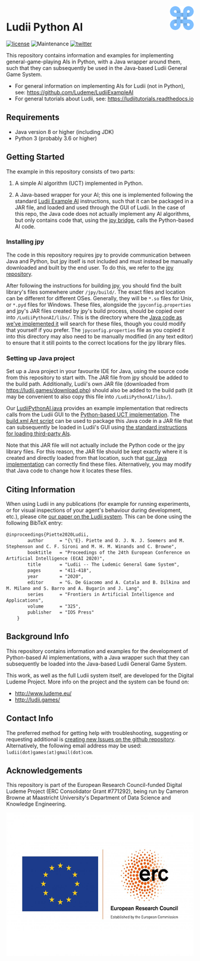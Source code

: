 <img align="right" src="./resources/ludii-logo-64x64.png">

# Ludii Python AI

[![license](https://img.shields.io/github/license/Ludeme/LudiiPythonAI)](LICENSE)
![Maintenance](https://img.shields.io/badge/Maintained%3F-yes-green.svg)
[![twitter](https://img.shields.io/twitter/follow/ludiigames?style=social)](https://twitter.com/intent/follow?screen_name=ludiigames)

This repository contains information and examples for implementing general-game-playing AIs
in Python, with a Java wrapper around them, such that they can subsequently be used
in the Java-based Ludii General Game System.

- For general information on implementing AIs for Ludii (not in Python), see: https://github.com/Ludeme/LudiiExampleAI
- For general tutorials about Ludii, see: https://ludiitutorials.readthedocs.io

## Requirements

- Java version 8 or higher (including JDK)
- Python 3 (probably 3.6 or higher)

## Getting Started

The example in this repository consists of two parts:

1. A simple AI algorithm (UCT) implemented in Python.

2. A Java-based wrapper for your AI; this one is implemented following the standard
[Ludii Example AI](https://github.com/Ludeme/LudiiExampleAI) instructions, such that
it can be packaged in a JAR file, and loaded and used through the GUI of Ludii. In
the case of this repo, the Java code does not actually implement any AI algorithms,
but only contains code that, using the [jpy bridge](https://github.com/bcdev/jpy),
calls the Python-based AI code.

### Installing jpy

The code in this repository requires jpy to provide communication between Java and
Python, but jpy itself is not included and must instead be manually downloaded and
built by the end user. To do this, we refer to the [jpy repository](https://github.com/bcdev/jpy).

After following the instructions for building jpy, you should find the built library's
files somewhere under `/jpy/build/`. The exact files and location can be different for
different OSes. Generally, they will be `*.so` files for Unix, or `*.pyd` files for Windows.
These files, alongside the `jpyconfig.properties` and jpy's JAR files created by jpy's build process,
should be copied over into `/LudiiPythonAI/libs/`. This is the directory where the 
[Java code as we've implemented it](src/ludii_python_ai/LudiiPythonAI.java) will search
for these files, though you could modify that yourself if you prefer. The `jpyconfig.properties`
file as you copied it into this directory may also need to be manually modified (in any text editor)
to ensure that it still points to the correct locations for the jpy library files.

### Setting up Java project

Set up a Java project in your favourite IDE for Java, using the source code from this repository
to start with. The JAR file from jpy should be added to the build path. Additionally, Ludii's own
JAR file (downloaded from https://ludii.games/download.php) should also be added to the build
path (it may be convenient to also copy this file into `/LudiiPythonAI/libs/`).

Our [LudiiPythonAI.java](src/ludii_python_ai/LudiiPythonAI.java) provides an example implementation
that redirects calls from the Ludii GUI to the [Python-based UCT implementation](ludii_python/uct.py).
The [build.xml Ant script](build.xml) can be used to package this Java code in a JAR file that can
subsequently be loaded in Ludii's GUI using 
[the standard instructions for loading third-party AIs](https://github.com/Ludeme/LudiiExampleAI#loading-ai-in-the-ludii-application).

Note that this JAR file will not actually include the Python code or the jpy library files. For this reason,
the JAR file should be kept exactly where it is created and directly loaded from that location, such
that [our Java implementation](src/ludii_python_ai/LudiiPythonAI.java) can correctly find these files. Alternatively,
you may modify that Java code to change how it locates these files.

## Citing Information

When using Ludii in any publications (for example for running experiments, or
for visual inspections of your agent's behaviour during development, etc.), 
please cite [our paper on the Ludii system](http://ecai2020.eu/papers/1248_paper.pdf).
This can be done using the following BibTeX entry:


	@inproceedings{Piette2020Ludii,
            author      = "{\'E}. Piette and D. J. N. J. Soemers and M. Stephenson and C. F. Sironi and M. H. M. Winands and C. Browne",
            booktitle   = "Proceedings of the 24th European Conference on Artificial Intelligence (ECAI 2020)",
            title       = "Ludii -- The Ludemic General Game System",
            pages       = "411-418",
            year        = "2020",
            editor      = "G. De Giacomo and A. Catala and B. Dilkina and M. Milano and S. Barro and A. Bugarín and J. Lang",
            series      = "Frontiers in Artificial Intelligence and Applications",
            volume      = "325",
			publisher	= "IOS Press"
        }

## Background Info

This repository contains information and examples for the development of Python-based
AI implementations, with a Java wrapper such that they can subsequently be loaded
into the Java-based Ludii General Game System.

This work, as well as the full Ludii system itself, are developed for the
Digital Ludeme Project. More info on the project and the system can be found on:

- http://www.ludeme.eu/
- http://ludii.games/

## Contact Info

The preferred method for getting help with troubleshooting, suggesting or
requesting additional is [creating new Issues on the github repository](https://github.com/Ludeme/LudiiPythonAI/issues).
Alternatively, the following email address may be used: `ludii(dot)games(at)gmail(dot)com`.

## Acknowledgements

This repository is part of the European Research Council-funded Digital Ludeme Project (ERC Consolidator Grant \#771292), being run by Cameron Browne at Maastricht University's Department of Data Science and Knowledge Engineering. 

<a href="https://erc.europa.eu/"><img src="./resources/LOGO_ERC-FLAG_EU_.jpg" title="Funded by the European Research Council" alt="European Research Council Logo" height="384"></a>
